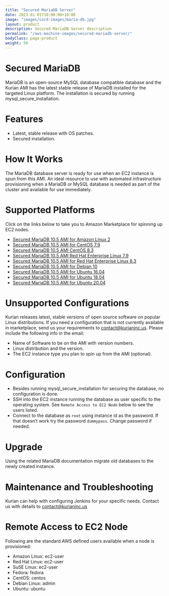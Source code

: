 ```yaml
---
title: "Secured MariaDB Server"
date: 2023-01-01T10:00:00+10:00
image: "images/card-images/maria-db.jpg"
layout: product
description: Secured MariaDB Server description
permalink: "/aws-machine-images/secured-mariadb-server/"
bodyClass: page-product
weight: 50
---
```


Secured MariaDB
===============

MariaDB is an open-source MySQL database compatible database and the Kurian AMI has the latest stable release of MariaDB installed for the targeted Linux platform. The installation is secured by running mysql\_secure\_installation.

[](https://github.com/kurianinc/ami-pub/wiki/Secured-MariaDB-AMI#features)Features
==================================================================================

*   Latest, stable release with OS patches.
*   Secured installation.

[](https://github.com/kurianinc/ami-pub/wiki/Secured-MariaDB-AMI#how-it-works)How It Works
==========================================================================================

The MariaDB database server is ready for use when an EC2 instance is spun from this AMI. An ideal resource to use with automated infrastructure provisioning when a MariaDB or MySQL database is needed as part of the cluster and available for use immediately.

[](https://github.com/kurianinc/ami-pub/wiki/Secured-MariaDB-AMI#supported-platforms)Supported Platforms
========================================================================================================

Click on the links below to take you to Amazon Marketplace for spinning up EC2 nodes.

*   [Secured MariaDB 10.5 AMI for Amazon Linux 2](http://aws.amazon.com/marketplace/pp/B08T9X8CD6)
*   [Secured MariaDB 10.5 AMI for CentOS 7.9](http://aws.amazon.com/marketplace/pp/B08T9W487L)
*   [Secured MariaDB 10.5 AMI CentOS 8.3](https://aws.amazon.com/marketplace/pp/B08V1BDL9Z)
*   [Secured MariaDB 10.5 AMI Red Hat Enterprise Linux 7.9](http://aws.amazon.com/marketplace/pp/B08T9X3YSW)
*   [Secured MariaDB 10.5 AMI for Red Hat Enterprise Linux 8.3](https://aws.amazon.com/marketplace/pp/B08T9W7C1Q)
*   [Secured MariaDB 10.5 AMI for Debian 10](http://aws.amazon.com/marketplace/pp/B08T9VNBT1)
*   [Secured MariaDB 10.5 AMI for Ubuntu 16.04](https://aws.amazon.com/marketplace/pp/B08T1J35R1)
*   [Secured MariaDB 10.5 AMI for Ubuntu 18.04](http://aws.amazon.com/marketplace/pp/B08T9XXXPY)
*   [Secured MariaDB 10.5 AMI for Ubuntu 20.04](http://aws.amazon.com/marketplace/pp/B08T9VWKGW)

[](https://github.com/kurianinc/ami-pub/wiki/Secured-MariaDB-AMI#unsupported-configurations)Unsupported Configurations
======================================================================================================================

Kurian releases latest, stable versions of open source software on popular Linux distributions. If you need a configuration that is not currently available in marketplace, send us your requirements to [contact@kurianinc.us](mailto:contact@kurianinc.us). Please include the following info in the email:

*   Name of Software to be on the AMI with version numbers.
*   Linux distribution and the version.
*   The EC2 instance type you plan to spin up from the AMI (optional).

[](https://github.com/kurianinc/ami-pub/wiki/Secured-MariaDB-AMI#configuration)Configuration
============================================================================================

*   Besides running mysql\_secure\_installation for securing the database, no configuration is done.
*   SSH into the EC2 instance running the database as user specific to the operating system. See `Remote Access to EC2 Node` below to see the users listed.
*   Connect to the database as `root` using instance id as the password. If that doesn’t work try the password `dummypass`. Change password if needed.

[](https://github.com/kurianinc/ami-pub/wiki/Secured-MariaDB-AMI#upgrade)Upgrade
================================================================================

Using the related MariaDB documentation migrate old databases to the newly created instance.

[](https://github.com/kurianinc/ami-pub/wiki/Secured-MariaDB-AMI#maintenance-and-troubleshooting)Maintenance and Troubleshooting
================================================================================================================================

Kurian can help with configuring Jenkins for your specific needs. Contact us with details to [contact@kurianinc.us](mailto:contact@kurianinc.us)

[](https://github.com/kurianinc/ami-pub/wiki/Secured-MariaDB-AMI#remote-access-to-ec2-node)Remote Access to EC2 Node
====================================================================================================================

Following are the standard AWS defined users available when a node is provisioned:

*   Amazon Linux: ec2-user
*   Red Hat Linux: ec2-user
*   SuSE Linux: ec2-user
*   Fedora: fedora
*   CentOS: centos
*   Debian Linux: admin
*   Ubuntu: ubuntu